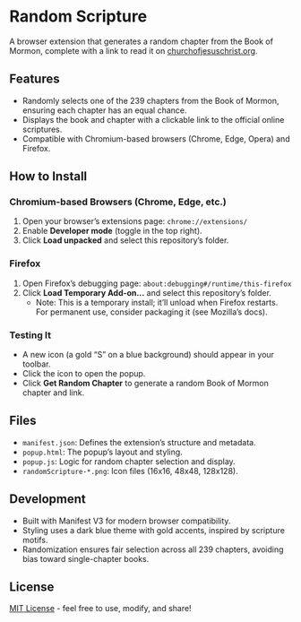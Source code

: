 # Random Scripture

A browser extension that generates a random chapter from the Book of Mormon, complete with a link to read it on [churchofjesuschrist.org](https://www.churchofjesuschrist.org/study/scriptures/bofm).

## Features

- Randomly selects one of the 239 chapters from the Book of Mormon, ensuring each chapter has an equal chance.
- Displays the book and chapter with a clickable link to the official online scriptures.
- Compatible with Chromium-based browsers (Chrome, Edge, Opera) and Firefox.

## How to Install

### Chromium-based Browsers (Chrome, Edge, etc.)

1. Open your browser’s extensions page: `chrome://extensions/`
2. Enable **Developer mode** (toggle in the top right).
3. Click **Load unpacked** and select this repository’s folder.

### Firefox

1. Open Firefox’s debugging page: `about:debugging#/runtime/this-firefox`
2. Click **Load Temporary Add-on...** and select this repository’s folder.
   - Note: This is a temporary install; it’ll unload when Firefox restarts. For permanent use, consider packaging it (see Mozilla’s docs).

### Testing It

- A new icon (a gold “S” on a blue background) should appear in your toolbar.
- Click the icon to open the popup.
- Click **Get Random Chapter** to generate a random Book of Mormon chapter and link.

## Files

- `manifest.json`: Defines the extension’s structure and metadata.
- `popup.html`: The popup’s layout and styling.
- `popup.js`: Logic for random chapter selection and display.
- `randomScripture-*.png`: Icon files (16x16, 48x48, 128x128).

## Development

- Built with Manifest V3 for modern browser compatibility.
- Styling uses a dark blue theme with gold accents, inspired by scripture motifs.
- Randomization ensures fair selection across all 239 chapters, avoiding bias toward single-chapter books.

## License

[MIT License](LICENSE) - feel free to use, modify, and share!
